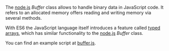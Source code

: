 The [node.js](https://nodejs.org/en/) _Buffer_ class allows to handle binary data in JavaScript code. It refers to an allocated memory offers reading and writing memory via several methods.

With ES6 the JavaScript language itself introduces a feature called [typed arrays](../170_es6/README.md#typed-arrays), which has similar functionality to the [node.js](https://nodejs.org/en/) _Buffer_ class.

You can find an example script at [buffer.js](./buffer.js).
